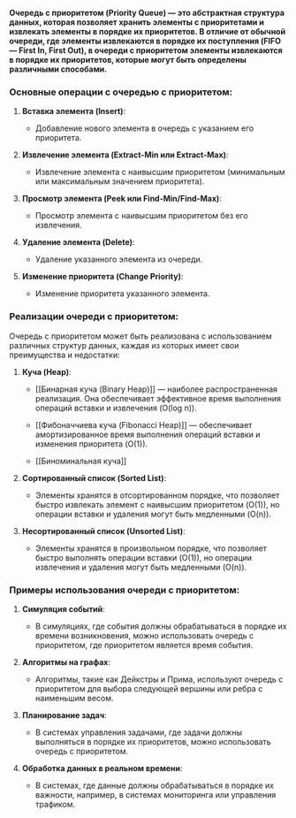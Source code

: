 **Очередь с приоритетом (Priority Queue) — это абстрактная структура данных, которая позволяет хранить элементы с приоритетами и извлекать элементы в порядке их приоритетов. В отличие от обычной очереди, где элементы извлекаются в порядке их поступления (FIFO — First In, First Out), в очереди с приоритетом элементы извлекаются в порядке их приоритетов, которые могут быть определены различными способами.**

### Основные операции с очередью с приоритетом:

1. **Вставка элемента (Insert)**:
    
    - Добавление нового элемента в очередь с указанием его приоритета.
    
2. **Извлечение элемента (Extract-Min или Extract-Max)**:
    
    - Извлечение элемента с наивысшим приоритетом (минимальным или максимальным значением приоритета).
    
3. **Просмотр элемента (Peek или Find-Min/Find-Max)**:
    
    - Просмотр элемента с наивысшим приоритетом без его извлечения.
    
4. **Удаление элемента (Delete)**:
    
    - Удаление указанного элемента из очереди.
    
5. **Изменение приоритета (Change Priority)**:
    
    - Изменение приоритета указанного элемента.
    
### Реализации очереди с приоритетом:

Очередь с приоритетом может быть реализована с использованием различных структур данных, каждая из которых имеет свои преимущества и недостатки:

1. **Куча (Heap)**:
    
    - [[Бинарная куча (Binary Heap)]] — наиболее распространенная реализация. Она обеспечивает эффективное время выполнения операций вставки и извлечения (O(log n)).
    
    - [[Фибоначчиева куча (Fibonacci Heap)]] — обеспечивает амортизированное время выполнения операций вставки и изменения приоритета (O(1)).
    
    - [[Биноминальная куча]]
    
2. **Сортированный список (Sorted List)**:
    
    - Элементы хранятся в отсортированном порядке, что позволяет быстро извлекать элемент с наивысшим приоритетом (O(1)), но операции вставки и удаления могут быть медленными (O(n)).
    
3. **Несортированный список (Unsorted List)**:
    
    - Элементы хранятся в произвольном порядке, что позволяет быстро выполнять операции вставки (O(1)), но операции извлечения и удаления могут быть медленными (O(n)).

### Примеры использования очереди с приоритетом:

1. **Симуляция событий**:
    
    - В симуляциях, где события должны обрабатываться в порядке их времени возникновения, можно использовать очередь с приоритетом, где приоритетом является время события.
    
2. **Алгоритмы на графах**:
    
    - Алгоритмы, такие как Дейкстры и Прима, используют очередь с приоритетом для выбора следующей вершины или ребра с наименьшим весом.
    
3. **Планирование задач**:
    
    - В системах управления задачами, где задачи должны выполняться в порядке их приоритетов, можно использовать очередь с приоритетом.
    
4. **Обработка данных в реальном времени**:
    
    - В системах, где данные должны обрабатываться в порядке их важности, например, в системах мониторинга или управления трафиком.



